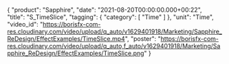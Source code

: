 {
   "product": "Sapphire",
   "date": "2021-08-20T00:00:00.000+00:22",  
   "title": "S_TimeSlice",
   "tagging": {
   "category": [
      "Time"
    ]
   },
   "unit": "Time",
   "video_id": "https://borisfx-com-res.cloudinary.com/video/upload/q_auto/v1629401918/Marketing/Sapphire_ReDesign/EffectExamples/TimeSlice.mp4",
   "poster": "https://borisfx-com-res.cloudinary.com/video/upload/q_auto,f_auto/v1629401918/Marketing/Sapphire_ReDesign/EffectExamples/TimeSlice.png"
}